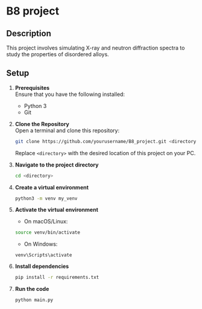 # B8 project

## Description
This project involves simulating X-ray and neutron diffraction spectra to study the 
properties of disordered alloys.

## Setup
1. **Prerequisites**  
    Ensure that you have the following installed:
    - Python 3
    - Git

2. **Clone the Repository**  
    Open a terminal and clone this repository:
    ```bash
    git clone https://github.com/yourusername/B8_project.git <directory>
    ```
    Replace ```<directory>``` with the desired location of this project on your PC.

3. **Navigate to the project directory**  
    ```bash
    cd <directory>
    ```

4. **Create a virtual environment**  
    ```bash
    python3 -m venv my_venv
    ```

5. **Activate the virtual environment**  
    - On macOS/Linux:
    ```bash
    source venv/bin/activate
    ```

    - On Windows:
    ```
    venv\Scripts\activate
    ```

6. **Install dependencies**  
    ```bash
    pip install -r requirements.txt
    ```

7. **Run the code**  
    ```bash
    python main.py
    ```